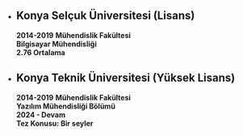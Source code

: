 * Konya Selçuk Üniversitesi (Lisans)
  --
  <b>2014-2019</b>
  <b>Mühendislik Fakültesi</b>
  </br>
  <b>Bilgisayar Mühendisliği</b>
  </br>
  <b>2.76 Ortalama</b>

* Konya Teknik Üniversitesi (Yüksek Lisans)
  --
  <b>2014-2019</b>
  <b>Mühendislik Fakültesi</b>
  </br>
  <b>Yazılım Mühendisliği Bölümü</b>
  </br>
  <b>2024 - Devam</b>
  </br>
  <b>Tez Konusu: Bir seyler</b>